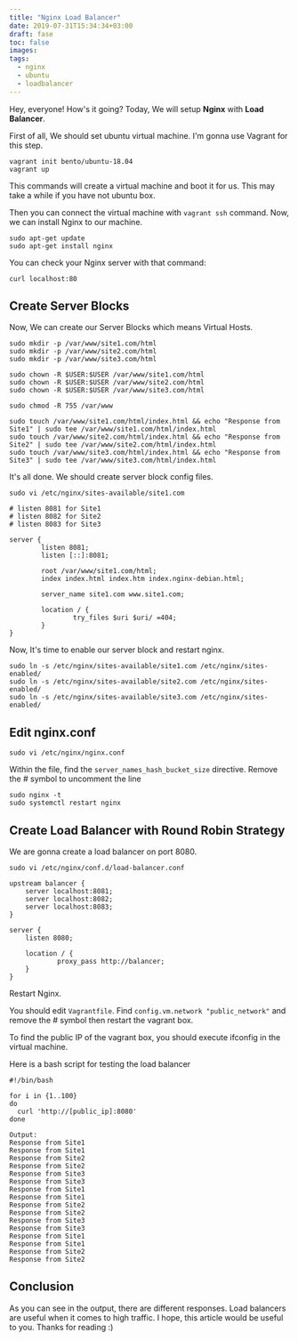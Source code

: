 ```yaml
---
title: "Nginx Load Balancer"
date: 2019-07-31T15:34:34+03:00
draft: fase
toc: false
images:
tags:
  - nginx
  - ubuntu
  - loadbalancer
---
```


Hey, everyone! How's it going? Today, We will setup **Nginx** with **Load Balancer**.

First of all, We should set ubuntu virtual machine. I'm gonna use Vagrant for this step.

```
vagrant init bento/ubuntu-18.04
vagrant up
```
This commands will create a virtual machine and boot it for us. This may take a while if you have not ubuntu box.

Then you can connect the virtual machine with `vagrant ssh` command. Now, we can install Nginx to our machine.
```
sudo apt-get update
sudo apt-get install nginx
```

You can check your Nginx server with that command:
```
curl localhost:80
```

## Create Server Blocks
Now, We can create our Server Blocks which means Virtual Hosts.
```
sudo mkdir -p /var/www/site1.com/html
sudo mkdir -p /var/www/site2.com/html
sudo mkdir -p /var/www/site3.com/html

sudo chown -R $USER:$USER /var/www/site1.com/html
sudo chown -R $USER:$USER /var/www/site2.com/html
sudo chown -R $USER:$USER /var/www/site3.com/html

sudo chmod -R 755 /var/www

sudo touch /var/www/site1.com/html/index.html && echo "Response from Site1" | sudo tee /var/www/site1.com/html/index.html
sudo touch /var/www/site2.com/html/index.html && echo "Response from Site2" | sudo tee /var/www/site2.com/html/index.html
sudo touch /var/www/site3.com/html/index.html && echo "Response from Site3" | sudo tee /var/www/site3.com/html/index.html
```

It's all done. We should create server block config files.
```
sudo vi /etc/nginx/sites-available/site1.com

# listen 8081 for Site1
# listen 8082 for Site2
# listen 8083 for Site3

server {
        listen 8081;
        listen [::]:8081;

        root /var/www/site1.com/html;
        index index.html index.htm index.nginx-debian.html;

        server_name site1.com www.site1.com;

        location / {
                try_files $uri $uri/ =404;
        }
}
```

Now, It's time to enable our server block and restart nginx.
```
sudo ln -s /etc/nginx/sites-available/site1.com /etc/nginx/sites-enabled/
sudo ln -s /etc/nginx/sites-available/site2.com /etc/nginx/sites-enabled/
sudo ln -s /etc/nginx/sites-available/site3.com /etc/nginx/sites-enabled/
```

## Edit nginx.conf
```
sudo vi /etc/nginx/nginx.conf
```
Within the file, find the `server_names_hash_bucket_size` directive. Remove the # symbol to uncomment the line

```
sudo nginx -t
sudo systemctl restart nginx
```

## Create Load Balancer with Round Robin Strategy
We are gonna create a load balancer on port 8080.
```
sudo vi /etc/nginx/conf.d/load-balancer.conf

upstream balancer {
    server localhost:8081; 
    server localhost:8082; 
    server localhost:8083; 
}

server {
    listen 8080; 

    location / {
            proxy_pass http://balancer;
    }
}
```
Restart Nginx.

You should edit `Vagrantfile`. Find `config.vm.network "public_network"` and remove the # symbol then restart the vagrant box.

To find the public IP of the vagrant box, you should execute ifconfig in the virtual machine.

Here is a bash script for testing the load balancer
```
#!/bin/bash

for i in {1..100}
do
  curl 'http://[public_ip]:8080'
done

Output:
Response from Site1
Response from Site1
Response from Site2
Response from Site2
Response from Site3
Response from Site3
Response from Site1
Response from Site1
Response from Site2
Response from Site2
Response from Site3
Response from Site3
Response from Site1
Response from Site1
Response from Site2
Response from Site2
```

## Conclusion
As you can see in the output, there are different responses. Load balancers are useful when it comes to high traffic. I hope, this article would be useful to you. Thanks for reading :)
